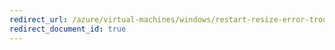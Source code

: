 ```yaml
---
redirect_url: /azure/virtual-machines/windows/restart-resize-error-troubleshooting
redirect_document_id: true
---
```

